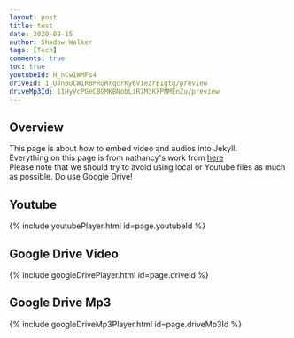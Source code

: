 ```yaml
---
layout: post
title: test
date: 2020-08-15
author: Shadow Walker
tags: [Tech]
comments: true
toc: true
youtubeId: H_nCw1WMFs4
driveId: 1_UJnBUCWiRBPRGRrqcrKy6V1ezrE1gtg/preview
driveMp3Id: 11HyVcPGeCBGMKBNobLiR7M3KXPMMEnZu/preview
---
```


## Overview
This page is about how to embed video and audios into Jekyll.   
Everything on this page is from nathancy's work from [here](https://github.com/nathancy/jekyll-embed-video#embed-google-drive)  
Please note that we should try to avoid using local or Youtube files as much as possible. Do use Google Drive!

## Youtube
{% include youtubePlayer.html id=page.youtubeId %}

## Google Drive Video
{% include googleDrivePlayer.html id=page.driveId %}

## Google Drive Mp3
{% include googleDriveMp3Player.html id=page.driveMp3Id %}